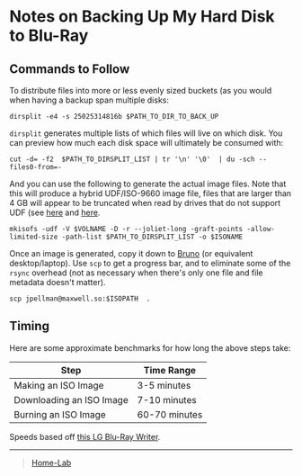 

Notes on Backing Up My Hard Disk to Blu-Ray
===========================================

Commands to Follow
------------------

To distribute files into more or less evenly sized buckets (as you would when having a backup span multiple disks:

    dirsplit -e4 -s 25025314816b $PATH_TO_DIR_TO_BACK_UP

`dirsplit` generates multiple lists of which files will live on which disk. You can preview how much each disk space will ultimately be consumed with:

    cut -d= -f2  $PATH_TO_DIRSPLIT_LIST | tr '\n' '\0'  | du -sch --files0-from=-

And you can use the following to generate the actual image files. Note that this will produce a hybrid UDF/ISO-9660 image file, files that are larger than 4 GB will appear to be truncated when read by drives that do not support UDF (see [here](https://superuser.com/questions/597929/what-is-the-largest-file-i-can-write-to-a-dvd) and [here](https://unix.stackexchange.com/questions/17594/how-to-create-udf-images-and-burn-them-to-dvd-or-cdrom).

    mkisofs -udf -V $VOLNAME -D -r --joliet-long -graft-points -allow-limited-size -path-list $PATH_TO_DIRSPLIT_LIST -o $ISONAME

Once an image is generated, copy it down to [Bruno](Bruno) (or equivalent desktop/laptop). Use `scp` to get a progress bar, and to eliminate some of the `rsync` overhead (not as necessary when there's only one file and file metadata doesn't matter).

    scp jpellman@maxwell.so:$ISOPATH  .

Timing
------

Here are some approximate benchmarks for how long the above steps take:

| Step | Time Range |
| --- | --- |
| Making an ISO Image | 3-5 minutes |
| Downloading an ISO Image | 7-10 minutes |
| Burning an ISO Image | 60-70 minutes |

Speeds based off [this LG Blu-Ray Writer](https://smile.amazon.com/LG-Electronics-External-Optical-WP50NB40).

* * * * *

> [Home-Lab](Home-Lab)
